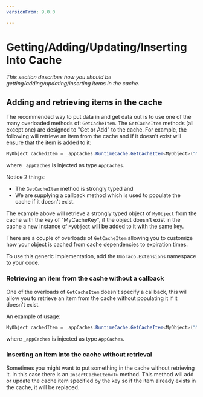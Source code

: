 ```yaml
---
versionFrom: 9.0.0

---
```


# Getting/Adding/Updating/Inserting Into Cache

_This section describes how you should be getting/adding/updating/inserting items in the cache._

## Adding and retrieving items in the cache

The recommended way to put data in and get data out is to use one of the many overloaded methods of: `GetCacheItem`. The `GetCacheItem` methods (all except one) are designed to "Get or Add" to the cache. For example, the following will retrieve an item from the cache and if it doesn't exist will ensure that the item is added to it:

```csharp
MyObject cachedItem = _appCaches.RuntimeCache.GetCacheItem<MyObject>("MyCacheKey", () => new MyObject());
```

where `_appCaches` is injected as type `AppCaches`.

Notice 2 things:

* The `GetCacheItem` method is strongly typed and
* We are supplying a callback method which is used to populate the cache if it doesn't exist.

The example above will retrieve a strongly typed object of `MyObject` from the cache with the key of "MyCacheKey", if the object doesn't exist in the cache a new instance of `MyObject` will be added to it with the same key.

There are a couple of overloads of `GetCacheItem` allowing you to customize how your object is cached from cache dependencies to expiration times.

To use this generic implementation, add the `Umbraco.Extensions` namespace to your code.

### Retrieving an item from the cache without a callback

One of the overloads of `GetCacheItem` doesn't specify a callback, this will allow you to retrieve an item from the cache without populating it if it doesn't exist.

An example of usage:

```csharp
MyObject cachedItem = _appCaches.RuntimeCache.GetCacheItem<MyObject>("MyCacheKey");
```
where `_appCaches` is injected as type `AppCaches`.

### Inserting an item into the cache without retrieval

Sometimes you might want to put something in the cache without retrieving it.
In this case there is an `InsertCacheItem<T>` method.
This method will add or update the cache item specified by the key so if the item already exists in the cache, it will be replaced.
